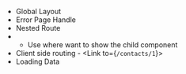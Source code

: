 * Global Layout
* Error Page Handle
* Nested Route 
* * Use <Outlet> where want to show the child component
* Client side routing - <Link to={`/contacts/1`}></Link>
* Loading Data 